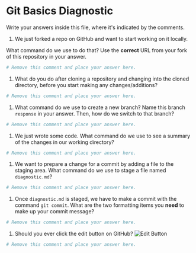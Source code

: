 # Git Basics Diagnostic

Write your answers inside this file, where it's indicated by the comments.

1. We just forked a repo on GitHub and want to start working on it locally.

What command do we use to do that? Use the **correct** URL from your fork of
this repository in your answer.

```sh
# Remove this comment and place your answer here.
```

1. What do you do after cloning a repository and changing into the cloned
   directory, before you start making any changes/additions?

```sh
# Remove this comment and place your answer here.
```

1. What command do we use to create a new branch? Name this branch `response`
    in your answer. Then, how do we switch to that branch?

```sh
# Remove this comment and place your answer here.
```

1. We just wrote some code. What command do we use to see a summary of the
    changes in our working directory?

```sh
# Remove this comment and place your answer here.
```

1. We want to prepare a change for a commit by adding a file to the staging
   area. What command do we use to stage a file named `diagnostic.md`?

```sh
# Remove this comment and place your answer here.
```

1. Once `diagnostic.md` is staged, we have to make a commit with the command
  `git commit`. What are the two formatting items you **need** to make up your
  commit message?

```sh
# Remove this comment and place your answer here.
```

1. Should you ever click the edit button on GitHub? ![Edit Button](https://imgur.com/a/zJnEE)

```sh
# Remove this comment and place your answer here.
```
